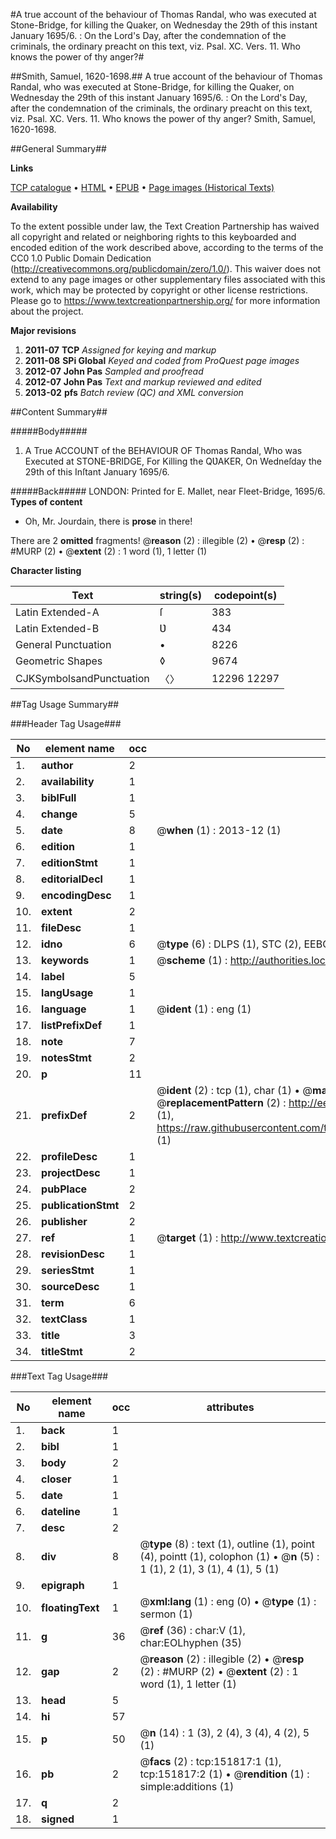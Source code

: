 #A true account of the behaviour of Thomas Randal, who was executed at Stone-Bridge, for killing the Quaker, on Wednesday the 29th of this instant January 1695/6. : On the Lord's Day, after the condemnation of the criminals, the ordinary preacht on this text, viz. Psal. XC. Vers. 11. Who knows the power of thy anger?#

##Smith, Samuel, 1620-1698.##
A true account of the behaviour of Thomas Randal, who was executed at Stone-Bridge, for killing the Quaker, on Wednesday the 29th of this instant January 1695/6. : On the Lord's Day, after the condemnation of the criminals, the ordinary preacht on this text, viz. Psal. XC. Vers. 11. Who knows the power of thy anger?
Smith, Samuel, 1620-1698.

##General Summary##

**Links**

[TCP catalogue](http://www.ota.ox.ac.uk/tcp/)  • 
[HTML](http://tei.it.ox.ac.uk/tcp/Texts-HTML/free/A94/A94878.html)  • 
[EPUB](http://tei.it.ox.ac.uk/tcp/Texts-EPUB/free/A94/A94878.epub) • 
[Page images (Historical Texts)](https://historicaltexts.jisc.ac.uk/eebo-43077704e)

**Availability**

To the extent possible under law, the Text Creation Partnership has waived all copyright and related or neighboring rights to this keyboarded and encoded edition of the work described above, according to the terms of the CC0 1.0 Public Domain Dedication (http://creativecommons.org/publicdomain/zero/1.0/). This waiver does not extend to any page images or other supplementary files associated with this work, which may be protected by copyright or other license restrictions. Please go to https://www.textcreationpartnership.org/ for more information about the project.

**Major revisions**

1. __2011-07__ __TCP__ *Assigned for keying and markup*
1. __2011-08__ __SPi Global__ *Keyed and coded from ProQuest page images*
1. __2012-07__ __John Pas__ *Sampled and proofread*
1. __2012-07__ __John Pas__ *Text and markup reviewed and edited*
1. __2013-02__ __pfs__ *Batch review (QC) and XML conversion*

##Content Summary##

#####Body#####

1. A True ACCOUNT of the BEHAVIOUR OF Thomas Randal, Who was Executed at STONE-BRIDGE, For Killing the QƲAKER, On Wedneſday the 29th of this Inſtant January 1695/6.

#####Back#####
LONDON: Printed for E. Mallet, near Fleet-Bridge, 1695/6.
**Types of content**

  * Oh, Mr. Jourdain, there is **prose** in there!

There are 2 **omitted** fragments! 
 @__reason__ (2) : illegible (2)  •  @__resp__ (2) : #MURP (2)  •  @__extent__ (2) : 1 word (1), 1 letter (1)

**Character listing**


|Text|string(s)|codepoint(s)|
|---|---|---|
|Latin Extended-A|ſ|383|
|Latin Extended-B|Ʋ|434|
|General Punctuation|•|8226|
|Geometric Shapes|◊|9674|
|CJKSymbolsandPunctuation|〈〉|12296 12297|

##Tag Usage Summary##

###Header Tag Usage###

|No|element name|occ|attributes|
|---|---|---|---|
|1.|__author__|2||
|2.|__availability__|1||
|3.|__biblFull__|1||
|4.|__change__|5||
|5.|__date__|8| @__when__ (1) : 2013-12 (1)|
|6.|__edition__|1||
|7.|__editionStmt__|1||
|8.|__editorialDecl__|1||
|9.|__encodingDesc__|1||
|10.|__extent__|2||
|11.|__fileDesc__|1||
|12.|__idno__|6| @__type__ (6) : DLPS (1), STC (2), EEBO-CITATION (1), OCLC (1), VID (1)|
|13.|__keywords__|1| @__scheme__ (1) : http://authorities.loc.gov/ (1)|
|14.|__label__|5||
|15.|__langUsage__|1||
|16.|__language__|1| @__ident__ (1) : eng (1)|
|17.|__listPrefixDef__|1||
|18.|__note__|7||
|19.|__notesStmt__|2||
|20.|__p__|11||
|21.|__prefixDef__|2| @__ident__ (2) : tcp (1), char (1)  •  @__matchPattern__ (2) : ([0-9\-]+):([0-9IVX]+) (1), (.+) (1)  •  @__replacementPattern__ (2) : http://eebo.chadwyck.com/downloadtiff?vid=$1&page=$2 (1), https://raw.githubusercontent.com/textcreationpartnership/Texts/master/tcpchars.xml#$1 (1)|
|22.|__profileDesc__|1||
|23.|__projectDesc__|1||
|24.|__pubPlace__|2||
|25.|__publicationStmt__|2||
|26.|__publisher__|2||
|27.|__ref__|1| @__target__ (1) : http://www.textcreationpartnership.org/docs/. (1)|
|28.|__revisionDesc__|1||
|29.|__seriesStmt__|1||
|30.|__sourceDesc__|1||
|31.|__term__|6||
|32.|__textClass__|1||
|33.|__title__|3||
|34.|__titleStmt__|2||


###Text Tag Usage###

|No|element name|occ|attributes|
|---|---|---|---|
|1.|__back__|1||
|2.|__bibl__|1||
|3.|__body__|2||
|4.|__closer__|1||
|5.|__date__|1||
|6.|__dateline__|1||
|7.|__desc__|2||
|8.|__div__|8| @__type__ (8) : text (1), outline (1), point (4), pointt (1), colophon (1)  •  @__n__ (5) : 1 (1), 2 (1), 3 (1), 4 (1), 5 (1)|
|9.|__epigraph__|1||
|10.|__floatingText__|1| @__xml:lang__ (1) : eng (0)  •  @__type__ (1) : sermon (1)|
|11.|__g__|36| @__ref__ (36) : char:V (1), char:EOLhyphen (35)|
|12.|__gap__|2| @__reason__ (2) : illegible (2)  •  @__resp__ (2) : #MURP (2)  •  @__extent__ (2) : 1 word (1), 1 letter (1)|
|13.|__head__|5||
|14.|__hi__|57||
|15.|__p__|50| @__n__ (14) : 1 (3), 2 (4), 3 (4), 4 (2), 5 (1)|
|16.|__pb__|2| @__facs__ (2) : tcp:151817:1 (1), tcp:151817:2 (1)  •  @__rendition__ (1) : simple:additions (1)|
|17.|__q__|2||
|18.|__signed__|1||
